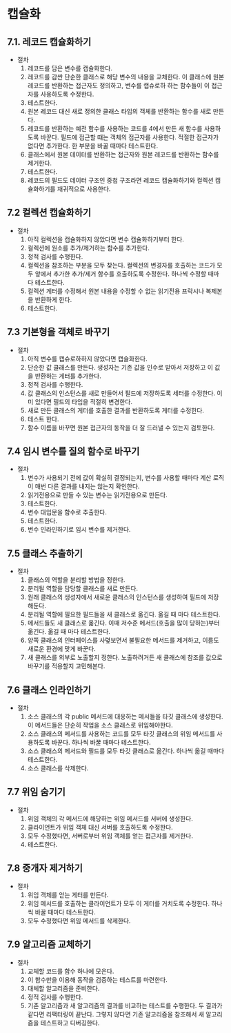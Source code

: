 # 캡슐화

## 7.1. 레코드 캡슐화하기

- 절차
  1. 레코드를 담은 변수를 캡슐화한다.
  2. 레코드를 감싼 단순한 클래스로 해당 변수의 내용을 교체한다. 이 클래스에 원본 레코드를 반환하는 접근자도 정의하고, 변수를 캡슈로하 하는 함수들이 이 접근자를 사용하도록 수정한다.
  3. 테스트한다.
  4. 원본 레코드 대신 새로 정의한 클래스 타입의 객체를 반환하는 함수를 새로 만든다.
  5. 레코드를 반환하는 예전 함수를 사용하는 코드를 4에서 만든 새 함수를 사용하도록 바꾼다. 필드에 접근할 떄는 객체의 접근자를 사용한다. 적절한 접근자가 없다면 추가한다. 한 부분을 바꿀 때마다 테스트한다.
  6. 클래스에서 원본 데이터를 반환하는 접근자와 원본 레코드를 반환하는 함수를 제거한다.
  7. 테스트한다.
  8. 레코드의 필드도 데이터 구조인 중첩 구조라면 레코드 캡슐화하기와 컬렉션 캡슐화하기를 재귀적으로 사용한다.

## 7.2 컬렉션 캡슐화하기

- 절차
  1. 아직 컬렉션을 캡슐화하지 않았다면 변수 캡슐화하기부터 한다.
  2. 컬렉션에 원소를 추가/제거하는 함수를 추가한다.
  3. 정적 검사를 수행한다.
  4. 컬렉션을 참조하는 부분을 모두 찾는다. 컬렉션의 변경자를 호출하는 코드가 모두 앞에서 추가한 추가/제거 함수를 호출하도록 수정한다. 하나씩 수정할 때마다 테스트한다.
  5. 컬렉션 게터를 수정해서 원본 내용을 수정할 수 없는 읽기전용 프락시나 복제본을 반환하게 한다.
  6. 테스트한다.

## 7.3 기본형을 객체로 바꾸기

- 절차
  1. 아직 변수를 캡슈로하하지 않았다면 캡슐화한다.
  2. 단순한 값 클래스를 만든다. 생성자는 기존 값을 인수로 받아서 저장하고 이 값을 반환하는 게터를 추가한다.
  3. 정적 검사를 수행한다.
  4. 값 클래스의 인스턴스를 새로 만들어서 필드에 저장하도록 세터를 수정한다. 이미 있다면 필드의 타입을 적절히 변경한다.
  5. 새로 만든 클래스의 게터를 호출한 결과를 반환하도록 게터를 수정한다.
  6. 테스트 한다.
  7. 함수 이름을 바꾸면 원본 접근자의 동작을 더 잘 드러낼 수 있는지 검토한다.

## 7.4 임시 변수를 질의 함수로 바꾸기

- 절차
  1. 변수가 사용되기 전에 값이 확실히 결정되는지, 변수를 사용할 때마다 계산 로직이 매번 다른 결과를 내지는 않는지 확인한다.
  2. 읽기전용으로 만들 수 있는 변수는 읽기전용으로 만든다.
  3. 테스트한다.
  4. 변수 대입문을 함수로 추출한다.
  5. 테스트한다.
  6. 변수 인라인하기로 임시 변수를 제거한다.

## 7.5 클래스 추출하기

- 절차
  1. 클래스의 역할을 분리할 방법을 정한다.
  2. 분리될 역할을 담당할 클래스를 새로 만든다.
  3. 원래 클래스의 생성자에서 새로운 클래스의 인스턴스를 생성하여 필드에 저장해둔다.
  4. 분리될 역할에 필요한 필드들을 새 클래스로 옮긴다. 옮길 때 마다 테스트한다.
  5. 메서드들도 새 클래스로 옮긴다. 이때 저수준 메서드(호출을 많이 당하는)부터 옮긴다. 옮길 때 마다 테스트한다.
  6. 양쪽 클래스의 인터페이스를 사렾보면서 불필요한 메서드를 제거하고, 이름도 새로운 환경에 맞게 바꾼다.
  7. 새 클래스를 외부로 노출할지 정한다. 노출하려거든 새 클래스에 참조를 값으로 바꾸기를 적용할지 고민해본다.

## 7.6 클래스 인라인하기

- 절차
  1. 소스 클래스의 각 public 메서드에 대응하는 메서들을 타깃 클래스에 생성한다. 이 메서드들은 단순히 작업을 소스 클래스로 위임해야한다.
  2. 소스 클래스의 메서드를 사용하는 코드를 모두 타깃 클래스의 위임 메서드를 사용하도록 바꾼다. 하나씩 바꿀 때마다 테스트한다.
  3. 소스 클래스의 메서드와 필드를 모두 타깃 클래스로 옮긴다. 하나씩 옮길 때마다 테스트한다.
  4. 소스 클래스를 삭제한다.

## 7.7 위임 숨기기

- 절차
  1. 위임 객체의 각 메서드에 해당하는 위임 메서드를 서버에 생성한다.
  2. 클라이언트가 위임 객체 대신 서버를 호출하도록 수정한다.
  3. 모두 수정했다면, 서버로부터 위임 객체를 얻는 접근자를 제거한다.
  4. 테스트한다.

## 7.8 중개자 제거하기

- 절차
  1. 위임 객체를 얻는 게터를 만든다.
  2. 위임 메서드를 호출하는 클라이언트가 모두 이 게터를 거치도록 수정한다. 하나씩 바꿀 때마다 테스트한다.
  3. 모두 수정했다면 위임 메서드를 삭제한다.

## 7.9 알고리즘 교체하기

- 절차
  1. 교체할 코드를 함수 하나에 모은다.
  2. 이 함수만을 이용해 동작을 검증하는 테스트를 마련한다.
  3. 대체할 알고리즘을 준비한다.
  4. 정적 검사를 수행한다.
  5. 기존 알고리즘과 새 알고리즘의 결과를 비교하는 테스트를 수행한다. 두 결과가 같다면 리팩터링이 끝난다. 그렇지 않다면 기존 알고리즘을 참조해서 새 알고리즘을 테스트하고 디버깅한다.
